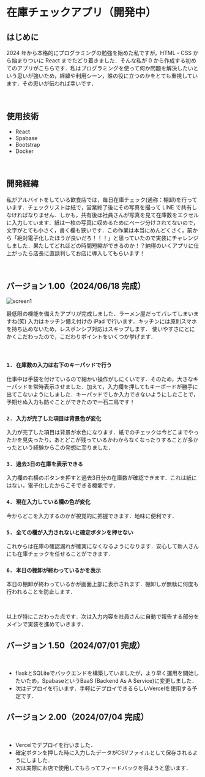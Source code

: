 # 在庫チェックアプリ（開発中）

## はじめに

2024 年から本格的にプログラミングの勉強を始めた私ですが，HTML・CSS から始まりついに React までたどり着きました．そんな私が 0 から作成する初めてのアプリがこちらです．私はプログラミングを使って何か問題を解決したいという思いが強いため，経緯や利用シーン，誰の役に立つのかをとても重視しています．その思いが伝われば幸いです．

<br>

## 使用技術

- React
- Spabase
- Bootstrap
- Docker

<br>

## 開発経緯

私がアルバイトをしている飲食店では，毎日在庫チェック(通称：棚卸)を行っています．チェックリストは紙で，営業終了後にその写真を撮って LINE で共有しなければなりません．しかも，共有後は社員さんが写真を見て在庫数をエクセルに入力しています．紙は一枚の写真に収めるためにページ分けされてないので，文字がとても小さく，書く欄も狭いです．この作業は本当にめんどくさく，前から「絶対電子化したほうが良いだろ！！！」と思っていたので実装にチャレンジしました．果たしてどれほどの時間短縮ができるのか！？納得のいくアプリに仕上がったら店長に直談判してお店に導入してもらいます！

<br>

## バージョン 1.00（2024/06/18 完成）

![screen1](https://github.com/vivy-phtela/stockCheckApp/assets/114901440/f99127be-e044-4f3e-b9a5-5e49fdd0dea2)

最低限の機能を備えたアプリが完成しました．ラーメン屋だってバレてしまいますね(笑)
入力はキッチン備え付けの iPad で行います．キッチンには原則スマホを持ち込めないため，レスポンシブ対応はスキップします．
使いやすさにとにかくこだわったので，こだわりポイントをいくつか挙げます．

<br>

### `1. 在庫数の入力は右下のキーパッドで行う`

仕事中は手袋を付けているので細かい操作がしにくいです．そのため，大きなキーパッドを常時表示させました．加えて，入力欄を押してもキーボードが勝手に出てこないようにしました．キーパッドでしか入力できないようにしたことで，予期せぬ入力も防ぐことができたので一石二鳥です！

### `2. 入力が完了した項目は背景色が変化`

入力が完了した項目は背景が水色になります．紙でのチェックは今どこまでやったかを見失ったり，あとどこが残っているかわからなくなったりすることが多かったという経験からこの発想に至りました．

### `3. 過去3日の在庫を表示できる`

入力欄の右横のボタンを押すと過去3日分の在庫数が確認できます．これは紙にはない，電子化したからこそできる機能です．

### `4. 現在入力している欄の色が変化`

今からどこを入力するのかが視覚的に把握できます．地味に便利です．

### `5. 全ての欄が入力されないと確定ボタンを押せない`

これからは在庫の確認漏れが確実になくなるようになります．安心して新人さんにも在庫チェックを任せることができます．

### `6. 本日の棚卸が終わっているかを表示`

本日の棚卸が終わっているかが画面上部に表示されます．棚卸しが無駄に何度も行われることを防止します．

<br>

以上が特にこだわった点です．次は入力内容を社員さんに自動で報告する部分をメインで実装を進めていきます．

## バージョン 1.50（2024/07/01 完成）

<br>

+ flaskとSQLiteでバックエンドを構築していましたが，より早く運用を開始したいため，SpabaseというBaaS (Backend As A Service)に変更しました．
+ 次はデプロイを行います．手軽にデプロイできるらしいVercelを使用する予定です．

## バージョン 2.00（2024/07/04 完成）

<br>

+ Vercelでデプロイを行いました．
+ 確定ボタンを押した時に入力したデータがCSVファイルとして保存されるようにしました．
+ 次は実際にお店で使用してもらってフィードバックを得ようと思います．


